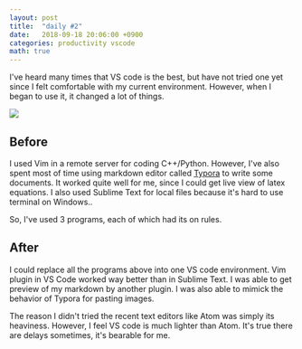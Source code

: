 ```yaml
---
layout: post
title:  "daily #2"
date:   2018-09-18 20:06:00 +0900
categories: productivity vscode
math: true
---
```


I've heard many times that VS code is the best, but have not tried one yet
since I felt comfortable with my current environment.
However, when I began to use it, it changed a lot of things.

![](/blog/img/2018-09-18-daily2_2018-09-18-23-29-02.png)

## Before

I used Vim in a remote server for coding C++/Python.
However, I've also spent most of time using markdown editor
called [Typora][typora] to write some documents.
It worked quite well for me, since I could get live view of latex equations.
I also used Sublime Text for local files because it's hard to use terminal on
Windows..

So, I've used 3 programs, each of which had its on rules.

## After

I could replace all the programs above into one VS code environment.
Vim plugin in VS Code worked way better than in Sublime Text.
I was able to get preview of my markdown by another plugin.
I was also able to mimick the behavior of Typora for pasting images.

The reason I didn't tried the recent text editors like Atom was
simply its heaviness. However, I feel VS code is much lighter than Atom.
It's true there are delays sometimes, it's bearable for me.

[typora]:https://typora.io/ 